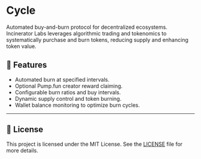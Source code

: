 
# Cycle


Automated buy-and-burn protocol for decentralized ecosystems. Incinerator Labs leverages algorithmic trading and tokenomics to systematically purchase and burn tokens, reducing supply and enhancing token value.

## 🚀 Features
- Automated burn at specified intervals.
- Optional Pump.fun creator reward claiming.
- Configurable burn ratios and buy intervals.
- Dynamic supply control and token burning.
- Wallet balance monitoring to optimize burn cycles.

---

## 📄 License

This project is licensed under the MIT License. See the [LICENSE](./LICENSE) file for more details.
